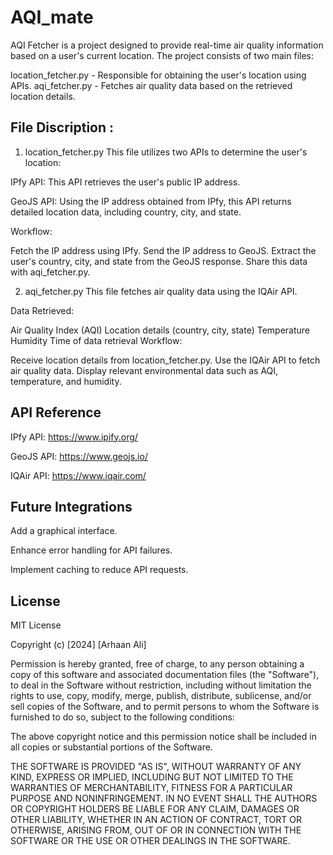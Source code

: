 
# AQI_mate 

AQI Fetcher is a project designed to provide real-time air quality information based on a user's current location. The project consists of two main files:

location_fetcher.py - Responsible for obtaining the user's location using APIs.
aqi_fetcher.py - Fetches air quality data based on the retrieved location details.



##  File Discription :
1. location_fetcher.py
This file utilizes two APIs to determine the user's location:

IPfy API:
This API retrieves the user's public IP address.

GeoJS API:
Using the IP address obtained from IPfy, this API returns detailed location data, including country, city, and state.

Workflow:

Fetch the IP address using IPfy.
Send the IP address to GeoJS.
Extract the user's country, city, and state from the GeoJS response.
Share this data with aqi_fetcher.py.

2. aqi_fetcher.py
This file fetches air quality data using the IQAir API.

Data Retrieved:

Air Quality Index (AQI)
Location details (country, city, state)
Temperature
Humidity
Time of data retrieval
Workflow:

Receive location details from location_fetcher.py.
Use the IQAir API to fetch air quality data.
Display relevant environmental data such as AQI, temperature, and humidity.
## API Reference

IPfy API: https://www.ipify.org/

GeoJS API: https://www.geojs.io/

IQAir API: https://www.iqair.com/


## Future Integrations 

Add a graphical interface.

Enhance error handling for API failures.

Implement caching to reduce API requests.


## License

MIT License

Copyright (c) [2024] [Arhaan Ali]

Permission is hereby granted, free of charge, to any person obtaining a copy
of this software and associated documentation files (the "Software"), to deal
in the Software without restriction, including without limitation the rights
to use, copy, modify, merge, publish, distribute, sublicense, and/or sell
copies of the Software, and to permit persons to whom the Software is
furnished to do so, subject to the following conditions:

The above copyright notice and this permission notice shall be included in all
copies or substantial portions of the Software.

THE SOFTWARE IS PROVIDED "AS IS", WITHOUT WARRANTY OF ANY KIND, EXPRESS OR
IMPLIED, INCLUDING BUT NOT LIMITED TO THE WARRANTIES OF MERCHANTABILITY,
FITNESS FOR A PARTICULAR PURPOSE AND NONINFRINGEMENT. IN NO EVENT SHALL THE
AUTHORS OR COPYRIGHT HOLDERS BE LIABLE FOR ANY CLAIM, DAMAGES OR OTHER
LIABILITY, WHETHER IN AN ACTION OF CONTRACT, TORT OR OTHERWISE, ARISING FROM,
OUT OF OR IN CONNECTION WITH THE SOFTWARE OR THE USE OR OTHER DEALINGS IN THE
SOFTWARE.


